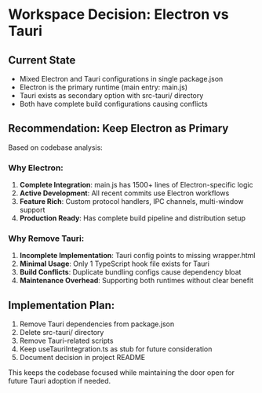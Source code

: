 # Workspace Decision: Electron vs Tauri

## Current State
- Mixed Electron and Tauri configurations in single package.json
- Electron is the primary runtime (main entry: main.js)
- Tauri exists as secondary option with src-tauri/ directory
- Both have complete build configurations causing conflicts

## Recommendation: Keep Electron as Primary
Based on codebase analysis:

### Why Electron:
1. **Complete Integration**: main.js has 1500+ lines of Electron-specific logic
2. **Active Development**: All recent commits use Electron workflows
3. **Feature Rich**: Custom protocol handlers, IPC channels, multi-window support
4. **Production Ready**: Has complete build pipeline and distribution setup

### Why Remove Tauri:
1. **Incomplete Implementation**: Tauri config points to missing wrapper.html
2. **Minimal Usage**: Only 1 TypeScript hook file exists for Tauri
3. **Build Conflicts**: Duplicate bundling configs cause dependency bloat
4. **Maintenance Overhead**: Supporting both runtimes without clear benefit

## Implementation Plan:
1. Remove Tauri dependencies from package.json
2. Delete src-tauri/ directory 
3. Remove Tauri-related scripts
4. Keep useTauriIntegration.ts as stub for future consideration
5. Document decision in project README

This keeps the codebase focused while maintaining the door open for future Tauri adoption if needed.